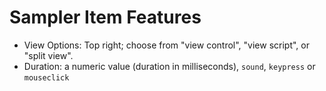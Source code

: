 # Sampler Item Features

-	View Options: Top right; choose from "view control", "view script", or "split view".
-   Duration: a numeric value (duration in milliseconds), `sound`, `keypress` or `mouseclick`